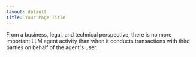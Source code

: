 ```yaml
---
layout: default
title: Your Page Title
---
```


From a business, legal, and technical perspective, there is no more important LLM agent activity than when it conducts transactions with third parties on behalf of the agent's user.  
